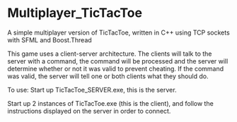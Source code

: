 Multiplayer_TicTacToe
=====================

A simple multiplayer version of TicTacToe, written in C++ using TCP sockets with SFML and Boost.Thread


This game uses a client-server architecture. The clients will talk to the server with a command,
the command will be processed and the server will determine whether or not it was valid to prevent cheating. If the command was valid, the server will tell one or both clients what they should do. 


To use: Start up TicTacToe_SERVER.exe, this is the server. 

Start up 2 instances of TicTacToe.exe (this is the client), and follow the instructions displayed on the server in order to connect. 
